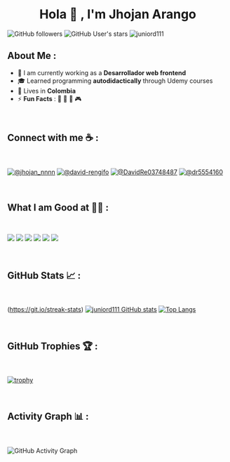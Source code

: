 <h1 align="center">Hola 👋 , I'm Jhojan Arango</h1>

![GitHub followers](https://img.shields.io/github/followers/juniord111?style=social) ![GitHub User's stars](https://img.shields.io/github/stars/juniord111?style=social)  <img src="https://komarev.com/ghpvc/?username=juniord111" alt="juniord111" />

## About Me :

- 🏢 I am currently working as a **Desarrollador web frontend**
- 🎓 Learned programming **autodidactically** through Udemy courses
- 🏡 Lives in **Colombia**
- ⚡ **Fun Facts** : 🍕 🎥 🚀 🎮

<br>

## Connect with me ☕ :

<br>

[![@jhojan_nnnn](https://img.icons8.com/fluency/48/000000/instagram-new.png "@jhojan_nnnn")](https://www.instagram.com/jhojan_nnnn) [![@david-rengifo](https://img.icons8.com/fluency/48/000000/linkedin.png "@david-rengifo")](https://www.linkedin.com/in/david-rengifo-34b785315/) [![@DavidRe03748487](https://img.icons8.com/fluency/48/000000/twitter-squared.png "@DavidRe03748487")](https://x.com/DavidRe03748487) [![@dr5554160](https://img.icons8.com/fluency/48/000000/apple-mail.png "dr5554160@gmail.com")](mailto:dr5554160@gmail.com)

<br>

## What I am Good at 🧑‍💻 :

<br>

<img src="https://img.icons8.com/color/48/000000/html-5--v1.png"/> <img src="https://img.icons8.com/color/48/000000/css3.png"/> <img src="https://img.icons8.com/color/48/000000/sass.png"/> <img src="https://img.icons8.com/color/48/000000/javascript--v1.png"/> <img src="https://img.icons8.com/color/48/000000/git.png"/> <img src="https://img.icons8.com/fluency/48/000000/github.png"/>

<br>

## GitHub Stats 📈 :

<br>

(https://git.io/streak-stats) [![juniord111 GitHub stats](https://github-readme-stats.vercel.app/api?username=juniord111&theme=algolia)](https://github.com/juniord111/github-readme-stats) [![Top Langs](https://github-readme-stats.vercel.app/api/top-langs/?username=juniord111&theme=algolia)](https://github.com/juniord111/github-readme-stats)

<br>

## GitHub Trophies 🏆 :

<br>

[![trophy](https://github-profile-trophy.vercel.app/?username=juniord111)](https://github.com/juniord111/github-profile-trophy)

<br>

## Activity Graph 📊 :

<br>

![GitHub Activity Graph](https://github-readme-activity-graph.vercel.app/graph?username=juniord111&theme=react-dark)
